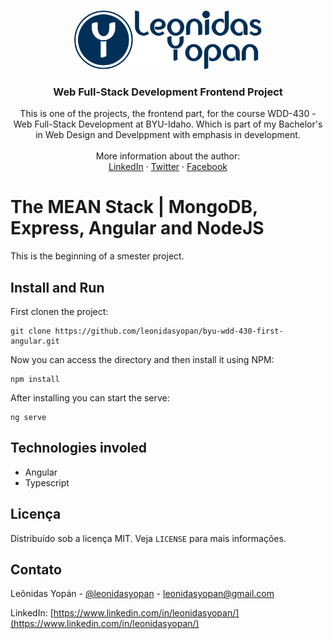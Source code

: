 <!-- PROJECT LOGO -->
<br />
<p align="center">
  <a href="https://leonidasyopan.com/">
    <img src="https://raw.githubusercontent.com/leonidasyopan/yopan-journal-frontend/master/src/assets/logo-leonidas-yopan-480x150.png" alt="Logo Leonidas Yopan" width="300" height="94">
  </a>

  <h3 align="center">Web Full-Stack Development Frontend Project</h3>

  <p align="center">
    This is one of the projects, the frontend part, for the course WDD-430 - Web Full-Stack Development at BYU-Idaho. Which is part of my Bachelor's in Web Design and Develppment with emphasis in development.
    <br />
    <br />
    More information about the author:
    <br />
    <a href="https://www.linkedin.com/in/leonidasyopan/" target="_blank">LinkedIn</a>
    ·
    <a href="https://twitter.com/leonidasyopan" target="_blank">Twitter</a>
    ·
    <a href="https://www.facebook.com/leonidasyopan" target="_blank">Facebook</a>
  </p>
</p>


# The MEAN Stack | MongoDB, Express, Angular and NodeJS

This is the beginning of a smester project.

## Install and Run
First clonen the project:
```
git clone https://github.com/leonidasyopan/byu-wdd-430-first-angular.git
```

Now you can access the directory and then install it using NPM:
```
npm install
```

After installing you can start the serve:
```
ng serve
```

## Technologies involed
- Angular
- Typescript


<!-- LICENSE -->
## Licença

Distribuído sob a licença MIT. Veja `LICENSE` para mais informações.


<!-- CONTACT -->
## Contato

Leônidas Yopán - [@leonidasyopan](https://twitter.com/leonidasyopan) - leonidasyopan@gmail.com

LinkedIn: [https://www.linkedin.com/in/leonidasyopan/](https://www.linkedin.com/in/leonidasyopan/)
